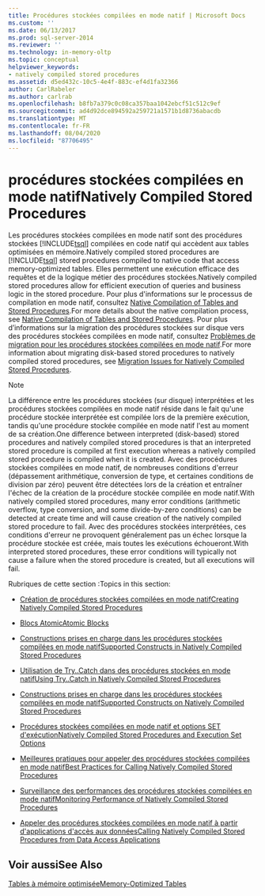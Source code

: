 ```yaml
---
title: Procédures stockées compilées en mode natif | Microsoft Docs
ms.custom: ''
ms.date: 06/13/2017
ms.prod: sql-server-2014
ms.reviewer: ''
ms.technology: in-memory-oltp
ms.topic: conceptual
helpviewer_keywords:
- natively compiled stored procedures
ms.assetid: d5ed432c-10c5-4e4f-883c-ef4d1fa32366
author: CarlRabeler
ms.author: carlrab
ms.openlocfilehash: b8fb7a379c0c08ca357baa1042ebcf51c512c9ef
ms.sourcegitcommit: ad4d92dce894592a259721a1571b1d8736abacdb
ms.translationtype: MT
ms.contentlocale: fr-FR
ms.lasthandoff: 08/04/2020
ms.locfileid: "87706495"
---
```

# <a name="natively-compiled-stored-procedures"></a><span data-ttu-id="a4a67-102">procédures stockées compilées en mode natif</span><span class="sxs-lookup"><span data-stu-id="a4a67-102">Natively Compiled Stored Procedures</span></span>
  <span data-ttu-id="a4a67-103">Les procédures stockées compilées en mode natif sont des procédures stockées [!INCLUDE[tsql](../../includes/tsql-md.md)] compilées en code natif qui accèdent aux tables optimisées en mémoire.</span><span class="sxs-lookup"><span data-stu-id="a4a67-103">Natively compiled stored procedures are [!INCLUDE[tsql](../../includes/tsql-md.md)] stored procedures compiled to native code that access memory-optimized tables.</span></span> <span data-ttu-id="a4a67-104">Elles permettent une exécution efficace des requêtes et de la logique métier des procédures stockées.</span><span class="sxs-lookup"><span data-stu-id="a4a67-104">Natively compiled stored procedures allow for efficient execution of queries and business logic in the stored procedure.</span></span> <span data-ttu-id="a4a67-105">Pour plus d'informations sur le processus de compilation en mode natif, consultez [Native Compilation of Tables and Stored Procedures](native-compilation-of-tables-and-stored-procedures.md).</span><span class="sxs-lookup"><span data-stu-id="a4a67-105">For more details about the native compilation process, see [Native Compilation of Tables and Stored Procedures](native-compilation-of-tables-and-stored-procedures.md).</span></span> <span data-ttu-id="a4a67-106">Pour plus d’informations sur la migration des procédures stockées sur disque vers des procédures stockées compilées en mode natif, consultez [Problèmes de migration pour les procédures stockées compilées en mode natif](migration-issues-for-natively-compiled-stored-procedures.md).</span><span class="sxs-lookup"><span data-stu-id="a4a67-106">For more information about migrating disk-based stored procedures to natively compiled stored procedures, see [Migration Issues for Natively Compiled Stored Procedures](migration-issues-for-natively-compiled-stored-procedures.md).</span></span>  
  
> [!NOTE]  
>  <span data-ttu-id="a4a67-107">La différence entre les procédures stockées (sur disque) interprétées et les procédures stockées compilées en mode natif réside dans le fait qu'une procédure stockée interprétée est compilée lors de la première exécution, tandis qu'une procédure stockée compilée en mode natif l'est au moment de sa création.</span><span class="sxs-lookup"><span data-stu-id="a4a67-107">One difference between interpreted (disk-based) stored procedures and natively compiled stored procedures is that an interpreted stored procedure is compiled at first execution whereas a natively compiled stored procedure is compiled when it is created.</span></span> <span data-ttu-id="a4a67-108">Avec des procédures stockées compilées en mode natif, de nombreuses conditions d'erreur (dépassement arithmétique, conversion de type, et certaines conditions de division par zéro) peuvent être détectées lors de la création et entraîner l'échec de la création de la procédure stockée compilée en mode natif.</span><span class="sxs-lookup"><span data-stu-id="a4a67-108">With natively compiled stored procedures, many error conditions (arithmetic overflow, type conversion, and some divide-by-zero conditions) can be detected at create time and will cause creation of the natively compiled stored procedure to fail.</span></span> <span data-ttu-id="a4a67-109">Avec des procédures stockées interprétées, ces conditions d'erreur ne provoquent généralement pas un échec lorsque la procédure stockée est créée, mais toutes les exécutions échoueront.</span><span class="sxs-lookup"><span data-stu-id="a4a67-109">With interpreted stored procedures, these error conditions will typically not cause a failure when the stored procedure is created, but all executions will fail.</span></span>  
  
 <span data-ttu-id="a4a67-110">Rubriques de cette section :</span><span class="sxs-lookup"><span data-stu-id="a4a67-110">Topics in this section:</span></span>  
  
-   [<span data-ttu-id="a4a67-111">Création de procédures stockées compilées en mode natif</span><span class="sxs-lookup"><span data-stu-id="a4a67-111">Creating Natively Compiled Stored Procedures</span></span>](creating-natively-compiled-stored-procedures.md)  
  
-   [<span data-ttu-id="a4a67-112">Blocs Atomic</span><span class="sxs-lookup"><span data-stu-id="a4a67-112">Atomic Blocks</span></span>](atomic-blocks-in-native-procedures.md)  
  
-   [<span data-ttu-id="a4a67-113">Constructions prises en charge dans les procédures stockées compilées en mode natif</span><span class="sxs-lookup"><span data-stu-id="a4a67-113">Supported Constructs in Natively Compiled Stored Procedures</span></span>](supported-features-for-natively-compiled-t-sql-modules.md)  
  
-   [<span data-ttu-id="a4a67-114">Utilisation de Try..Catch dans des procédures stockées en mode natif</span><span class="sxs-lookup"><span data-stu-id="a4a67-114">Using Try..Catch in Natively Compiled Stored Procedures</span></span>](../../database-engine/using-try-catch-in-natively-compiled-stored-procedures.md)  
  
-   [<span data-ttu-id="a4a67-115">Constructions prises en charge dans les procédures stockées compilées en mode natif</span><span class="sxs-lookup"><span data-stu-id="a4a67-115">Supported Constructs on Natively Compiled Stored Procedures</span></span>](supported-ddl-for-natively-compiled-t-sql-modules.md)  
  
-   [<span data-ttu-id="a4a67-116">Procédures stockées compilées en mode natif et options SET d'exécution</span><span class="sxs-lookup"><span data-stu-id="a4a67-116">Natively Compiled Stored Procedures and Execution Set Options</span></span>](natively-compiled-stored-procedures-and-execution-set-options.md)  
  
-   [<span data-ttu-id="a4a67-117">Meilleures pratiques pour appeler des procédures stockées compilées en mode natif</span><span class="sxs-lookup"><span data-stu-id="a4a67-117">Best Practices for Calling Natively Compiled Stored Procedures</span></span>](best-practices-for-calling-natively-compiled-stored-procedures.md)  
  
-   [<span data-ttu-id="a4a67-118">Surveillance des performances des procédures stockées compilées en mode natif</span><span class="sxs-lookup"><span data-stu-id="a4a67-118">Monitoring Performance of Natively Compiled Stored Procedures</span></span>](monitoring-performance-of-natively-compiled-stored-procedures.md)  
  
-   [<span data-ttu-id="a4a67-119">Appeler des procédures stockées compilées en mode natif à partir d'applications d'accès aux données</span><span class="sxs-lookup"><span data-stu-id="a4a67-119">Calling Natively Compiled Stored Procedures from Data Access Applications</span></span>](calling-natively-compiled-stored-procedures-from-data-access-applications.md)  
  
## <a name="see-also"></a><span data-ttu-id="a4a67-120">Voir aussi</span><span class="sxs-lookup"><span data-stu-id="a4a67-120">See Also</span></span>  
 [<span data-ttu-id="a4a67-121">Tables à mémoire optimisée</span><span class="sxs-lookup"><span data-stu-id="a4a67-121">Memory-Optimized Tables</span></span>](memory-optimized-tables.md)  
  
  
